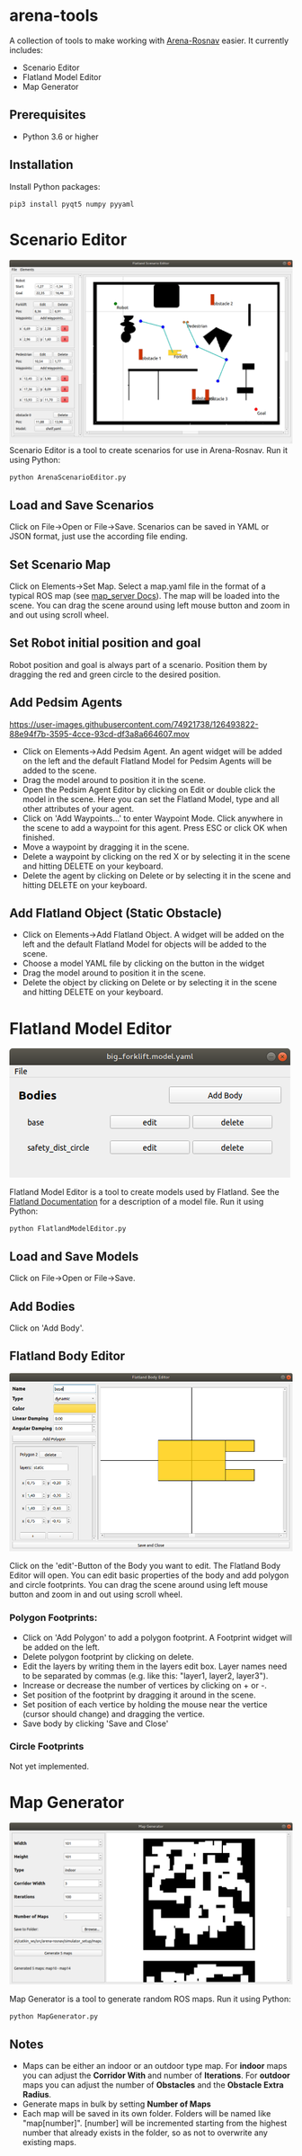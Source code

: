 # arena-tools
A collection of tools to make working with [Arena-Rosnav](https://github.com/ignc-research/arena-rosnav/) easier. It currently includes:
- Scenario Editor
- Flatland Model Editor
- Map Generator

## Prerequisites
- Python 3.6 or higher

## Installation
Install Python packages:
```
pip3 install pyqt5 numpy pyyaml
```

# Scenario Editor
![](img/scenario_editor.png)
Scenario Editor is a tool to create scenarios for use in Arena-Rosnav. Run it using Python:
```
python ArenaScenarioEditor.py
```

## Load and Save Scenarios
Click on File->Open or File->Save. Scenarios can be saved in YAML or JSON format, just use the according file ending.
## Set Scenario Map
Click on Elements->Set Map. Select a map.yaml file in the format of a typical ROS map (see [map_server Docs](http://wiki.ros.org/map_server#YAML_format)). The map will be loaded into the scene. You can drag the scene around using left mouse button and zoom in and out using scroll wheel.

## Set Robot initial position and goal
Robot position and goal is always part of a scenario. Position them by dragging the red and green circle to the desired position.

## Add Pedsim Agents

https://user-images.githubusercontent.com/74921738/126493822-88e94f7b-3595-4cce-93cd-df3a8a664607.mov


- Click on Elements->Add Pedsim Agent. An agent widget will be added on the left and the default Flatland Model for Pedsim Agents will be added to the scene.
- Drag the model around to position it in the scene.
- Open the Pedsim Agent Editor by clicking on Edit or double click the model in the scene. Here you can set the Flatland Model, type and all other attributes of your agent.
- Click on 'Add Waypoints...' to enter Waypoint Mode. Click anywhere in the scene to add a waypoint for this agent. Press ESC or click OK when finished.
- Move a waypoint by dragging it in the scene.
- Delete a waypoint by clicking on the red X or by selecting it in the scene and  hitting DELETE on your keyboard.
- Delete the agent by clicking on Delete or by selecting it in the scene and hitting DELETE on your keyboard.

## Add Flatland Object (Static Obstacle)
- Click on Elements->Add Flatland Object. A widget will be added on the left and the default Flatland Model for objects will be added to the scene.
- Choose a model YAML file by clicking on the button in the widget
- Drag the model around to position it in the scene.
- Delete the object by clicking on Delete or by selecting it in the scene and hitting DELETE on your keyboard.

# Flatland Model Editor
![](img/model_editor.png)

Flatland Model Editor is a tool to create models used by Flatland. See the [Flatland Documentation](https://flatland-simulator.readthedocs.io/en/latest/core_functions/models.html) for a description of a model file. Run it using Python:
```
python FlatlandModelEditor.py
```
## Load and Save Models
Click on File->Open or File->Save.
## Add Bodies
Click on 'Add Body'.
## Flatland Body Editor
![](img/body_editor.png)

Click on the 'edit'-Button of the Body you want to edit. The Flatland Body Editor will open. You can edit basic properties of the body and add polygon and circle footprints. You can drag the scene around using left mouse button and zoom in and out using scroll wheel.
### Polygon Footprints:
- Click on 'Add Polygon' to add a polygon footprint. A Footprint widget will be added on the left.
- Delete polygon footprint by clicking on delete.
- Edit the layers by writing them in the layers edit box. Layer names need to be separated by commas (e.g. like this: "layer1, layer2, layer3").
- Increase or decrease the number of vertices by clicking on + or -.
- Set position of the footprint by dragging it around in the scene.
- Set position of each vertice by holding the mouse near the vertice (cursor should change) and dragging the vertice.
- Save body by clicking 'Save and Close'
### Circle Footprints
Not yet implemented.

# Map Generator
![](img/map_generator.png)

Map Generator is a tool to generate random ROS maps. Run it using Python:
```
python MapGenerator.py
```
## Notes
- Maps can be either an indoor or an outdoor type map. For **indoor** maps you can adjust the **Corridor With** and number of **Iterations**. For **outdoor** maps you can adjust the number of **Obstacles** and the **Obstacle Extra Radius**.
- Generate maps in bulk by setting **Number of Maps**
- Each map will be saved in its own folder. Folders will be named like "map[number]". [number] will be incremented starting from the highest number that already exists in the folder, so as not to overwrite any existing maps.
